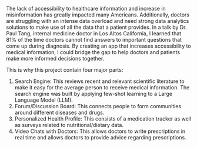 The lack of accessibility to healthcare information and increase in misinformation has greatly impacted many Americans. Additionally, doctors are struggling with an intense data overload and need strong data analytics solutions to make use of all the data that a patient provides. In a talk by Dr. Paul Tang, internal medicine doctor in Los Altos California, I learned that 81% of the time doctors cannot find answers to important questions that come up during diagnosis. By creating an app that increases accessibility to medical information, I could bridge the gap to help doctors and patients make more informed decisions together.

This is why this project contain four major parts:
1.	Search Engine: This reviews recent and relevant scientific literature to make it easy for the average person to receive medical information. The search engine was built by applying few-shot learning to a Large Language Model (LLM).
2.	Forum/Discussion Board: This connects people to form communities around different diseases and drugs.
3.	Personalized Health Profile: This consists of a medication tracker as well as surveys related to nutritional/dietary data.
4.	Video Chats with Doctors: This allows doctors to write prescriptions in real time and allows doctors to provide advice regarding prescriptions.

